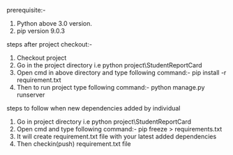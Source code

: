 
prerequisite:-
1. Python above 3.0 version.
2. pip version 9.0.3

steps after project checkout:-

1. Checkout project 
2. Go in the project directory i.e python project\StudentReportCard
3. Open cmd in above directory and type following command:-
                pip install -r requirement.txt
4. Then to run project type following command:-
                python manage.py runserver
 
steps to follow when new dependencies added by individual

1. Go in project directory i.e  python project\StudentReportCard
2. Open cmd and type following command:-
                pip freeze > requirements.txt
3. It will create requirement.txt file with your latest added dependencies
4. Then checkin(push) requirement.txt file
